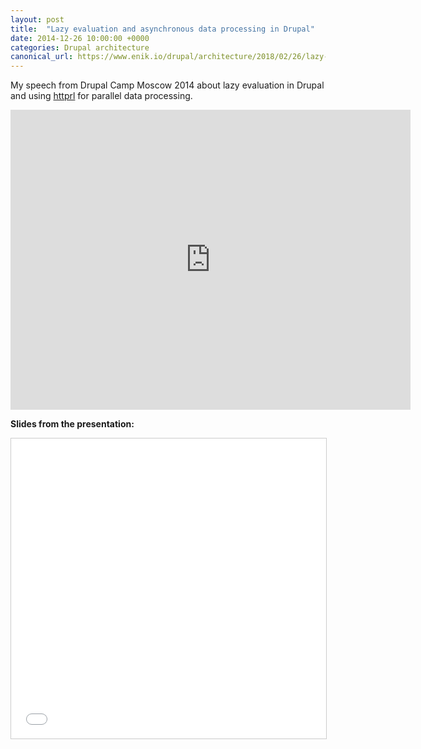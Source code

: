 ```yaml
---
layout: post
title:  "Lazy evaluation and asynchronous data processing in Drupal"
date: 2014-12-26 10:00:00 +0000
categories: Drupal architecture
canonical_url: https://www.enik.io/drupal/architecture/2018/02/26/lazy-evaluation.html
---
```

My speech from Drupal Camp Moscow 2014 about lazy evaluation in Drupal and using [httprl](https://www.drupal.org/project/httprl) for parallel data processing.
<iframe width="640" height="480" src="https://www.youtube.com/embed/7CSv6QdRIUo" frameborder="0" allow="accelerometer; autoplay; encrypted-media; gyroscope; picture-in-picture" allowfullscreen></iframe>

**Slides from the presentation:**
<iframe src="//www.slideshare.net/slideshow/embed_code/key/5fxhF6v9XR6yok" width="640" height="480" frameborder="0" marginwidth="0" marginheight="0" scrolling="no" style="border:1px solid #CCC; border-width:1px; margin-bottom:5px; max-width: 100%;" allowfullscreen> </iframe>
